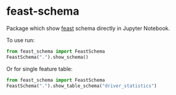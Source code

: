 # feast-schema

Package which show [feast](https://feast.dev/) schema directly in Jupyter Notebook.

To use run:
```python
from feast_schema import FeastSchema
FeastSchema(".").show_schema()
```

Or for single feature table:
```python
from feast_schema import FeastSchema
FeastSchema(".").show_table_schema("driver_statistics")
```


